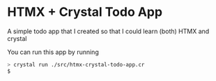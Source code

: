 # HTMX + Crystal Todo App

A simple todo app that I created so that I could learn (both) HTMX and crystal

You can run this app by running

```sh
> crystal run ./src/htmx-crystal-todo-app.cr
$
```
